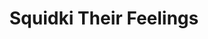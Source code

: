 ---
slug: squidki-their-feelings
title: Squidki Their Feelings
description: "Squidki Their Feelings is an exciting online game. Play for free directly in your browser!"
icon: /images/new_mods/Sprunki Their Feelings.png
url: https://wowtbc.net/sprunkin/sprunki-their-feeling/index.html
previewImage: /images/new_mods/Sprunki Their Feelings.png
type: new mods

# SEO配置
seo:
  title: "Squidki Their Feelings - Play Free Online Game | Fun Browser Games"
  description: "Squidki Their Feelings - Play this fun online game for free in your browser. No download required!"
  ogImage: "/images/new_mods/Sprunki Their Feelings.png"
  keywords: "squidki-their-feelings, online game, browser game, free game, new mods game, play online"

videoUrls:
  - https://www.youtube.com/embed/example1
  - https://www.youtube.com/embed/example2

whyPlay:
  title: "Why Play Squidki Their Feelings?"
  items:
    - "Immersive Gameplay: Squidki Their Feelings offers an engaging and immersive gaming experience that will keep you entertained for hours"
    - "Challenging Levels: Test your skills with increasingly difficult challenges and obstacles"
    - "Beautiful Graphics: Enjoy stunning visuals and smooth animations that bring the game world to life"
    - "Regular Updates: New content and features are added regularly to keep the game fresh and exciting"
    - "Free to Play: Experience all the fun without spending a penny"
    - "Community Features: Connect with other players, share strategies, and compete for high scores"
    - "Cross-Platform: Play on any device with a web browser, no downloads required"

features:
  title: "Key Features of Squidki Their Feelings"
  image: "/images/new_mods/Sprunki Their Feelings.png"
  items:
    - "Intuitive Controls: Easy to learn controls make Squidki Their Feelings accessible for players of all skill levels"
    - "Multiple Game Modes: Enjoy various gameplay options that provide different challenges and experiences"
    - "Character Customization: Personalize your gaming experience with unique characters and items"
    - "Achievement System: Complete special tasks to earn rewards and recognition"
    - "Leaderboards: Compete with players worldwide and see who can achieve the highest scores"

characteristics:
  title: "Game Characteristics"
  image: "/images/new_mods/Sprunki Their Feelings.png"
  items:
    - "Genre: New mods game with elements of strategy and skill"
    - "Difficulty: Suitable for both casual gamers and those seeking a challenge"
    - "Play Time: Quick sessions or extended gameplay, depending on your preference"
    - "Art Style: Vibrant and engaging visuals that enhance the gaming experience"
    - "Sound Design: Immersive audio that complements the gameplay perfectly"

info: "Squidki Their Feelings is an exciting online game that offers players a unique and engaging gaming experience. With its intuitive controls, stunning visuals, and challenging gameplay, Squidki Their Feelings provides hours of entertainment for players of all ages and skill levels. Whether you're looking for a quick gaming session during a break or an extended play session, Squidki Their Feelings delivers an immersive experience that will keep you coming back for more. The game features multiple levels of increasing difficulty, ensuring that players are constantly challenged as they progress. With regular updates adding new content and features, Squidki Their Feelings remains fresh and exciting, providing endless entertainment options for its growing community of players."

howToPlayIntro: "Welcome to Squidki Their Feelings! This guide will walk you through the basics and help you master the game. Whether you're a beginner or looking to improve your skills, these tips and instructions will enhance your gaming experience."

howToPlaySteps:
  - title: "Getting Started"
    description: "Begin your Squidki Their Feelings adventure by familiarizing yourself with the controls. Use your keyboard or mouse to navigate through the game interface. The tutorial will guide you through the basic mechanics and help you understand the objectives."
  - title: "Understanding the Objectives"
    description: "In Squidki Their Feelings, your main goal is to progress through levels by completing specific objectives. Each level presents unique challenges that require different strategies and approaches."
  - title: "Mastering the Controls"
    description: "Practice using the controls to improve your precision and reaction time. Squidki Their Feelings requires quick reflexes and strategic thinking to overcome obstacles and defeat opponents."
  - title: "Utilizing Power-ups"
    description: "Collect power-ups throughout the game to enhance your abilities and overcome difficult challenges. Each power-up offers unique advantages that can be crucial for success."
  - title: "Developing Strategies"
    description: "As you progress in Squidki Their Feelings, develop effective strategies for different scenarios. Analyze patterns, anticipate challenges, and adapt your approach to maximize your performance."

faq:
  title: "Frequently Asked Questions about Squidki Their Feelings"
  items:
    - question: "Is Squidki Their Feelings free to play?"
      answer: "Yes, Squidki Their Feelings is completely free to play directly in your web browser. No downloads or purchases are required to enjoy the full game experience."
    - question: "Can I play Squidki Their Feelings on mobile devices?"
      answer: "Yes, Squidki Their Feelings is optimized for both desktop and mobile play. You can enjoy the game on any device with a web browser and internet connection."
    - question: "Are there any in-game purchases?"
      answer: "While Squidki Their Feelings is free to play, there may be optional in-game purchases available for cosmetic items or additional features that don't affect core gameplay."
    - question: "How often is Squidki Their Feelings updated?"
      answer: "The developers regularly update Squidki Their Feelings with new content, features, and improvements based on player feedback and game performance."
    - question: "Can I play Squidki Their Feelings offline?"
      answer: "Currently, Squidki Their Feelings requires an internet connection to play as it's a browser-based online game."
    - question: "Is Squidki Their Feelings suitable for children?"
      answer: "Yes, Squidki Their Feelings is designed to be family-friendly and suitable for players of all ages."
    - question: "How do I report bugs or issues?"
      answer: "If you encounter any problems while playing Squidki Their Feelings, you can report them through the game's support page or contact the developers directly through their website."
    - question: "Still Have Questions?"
      answer: "If you have additional questions about Squidki Their Feelings that aren't covered in this FAQ, please visit our support center or contact our customer service team for assistance."
---